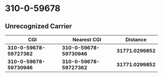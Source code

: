 # 310-0-59678
## Unrecognized Carrier


| CGI | Nearest CGI | Distance |
|-----|-------------|----------|
| **310-0-59678-59727362** | **310-0-59678-59730946** | **31771.0299852** |
| **310-0-59678-59730946** | **310-0-59678-59727362** | **31771.0299852** |

